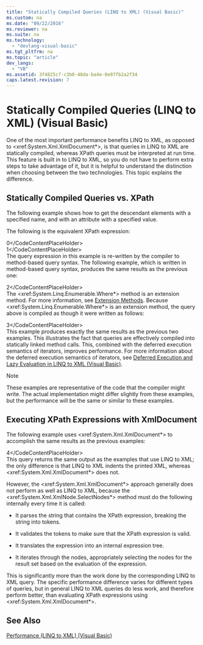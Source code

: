 ```yaml
---
title: "Statically Compiled Queries (LINQ to XML) (Visual Basic)"
ms.custom: na
ms.date: "09/22/2016"
ms.reviewer: na
ms.suite: na
ms.technology: 
  - "devlang-visual-basic"
ms.tgt_pltfrm: na
ms.topic: "article"
dev_langs: 
  - "VB"
ms.assetid: 3f4825c7-c3b0-48da-ba4e-8e97fb2a2f34
caps.latest.revision: 7
---
```

# Statically Compiled Queries (LINQ to XML) (Visual Basic)
One of the most important performance benefits LINQ to XML, as opposed to \<xref:System.Xml.XmlDocument*>, is that queries in LINQ to XML are statically compiled, whereas XPath queries must be interpreted at run time. This feature is built in to LINQ to XML, so you do not have to perform extra steps to take advantage of it, but it is helpful to understand the distinction when choosing between the two technologies. This topic explains the difference.  
  
## Statically Compiled Queries vs. XPath  
 The following example shows how to get the descendant elements with a specified name, and with an attribute with a specified value.  
  
 The following is the equivalent XPath expression:  
  
<CodeContentPlaceHolder>0\</CodeContentPlaceHolder>  
<CodeContentPlaceHolder>1\</CodeContentPlaceHolder>  
 The query expression in this example is re-written by the compiler to method-based query syntax. The following example, which is written in method-based query syntax, produces the same results as the previous one:  
  
<CodeContentPlaceHolder>2\</CodeContentPlaceHolder>  
 The \<xref:System.Linq.Enumerable.Where*> method is an extension method. For more information, see [Extension Methods](../vs140/extension-methods--csharp-programming-guide-.md). Because \<xref:System.Linq.Enumerable.Where*> is an extension method, the query above is compiled as though it were written as follows:  
  
<CodeContentPlaceHolder>3\</CodeContentPlaceHolder>  
 This example produces exactly the same results as the previous two examples. This illustrates the fact that queries are effectively compiled into statically linked method calls. This, combined with the deferred execution semantics of iterators, improves performance. For more information about the deferred execution semantics of iterators, see [Deferred Execution and Lazy Evaluation in LINQ to XML (Visual Basic)](../vs140/deferred-execution-and-lazy-evaluation-in-linq-to-xml--visual-basic-.md).  
  
> [!NOTE]
>  These examples are representative of the code that the compiler might write. The actual implementation might differ slightly from these examples, but the performance will be the same or similar to these examples.  
  
## Executing XPath Expressions with XmlDocument  
 The following example uses \<xref:System.Xml.XmlDocument*> to accomplish the same results as the previous examples:  
  
<CodeContentPlaceHolder>4\</CodeContentPlaceHolder>  
 This query returns the same output as the examples that use LINQ to XML; the only difference is that LINQ to XML indents the printed XML, whereas \<xref:System.Xml.XmlDocument*> does not.  
  
 However, the \<xref:System.Xml.XmlDocument*> approach generally does not perform as well as LINQ to XML, because the \<xref:System.Xml.XmlNode.SelectNodes*> method must do the following internally every time it is called:  
  
-   It parses the string that contains the XPath expression, breaking the string into tokens.  
  
-   It validates the tokens to make sure that the XPath expression is valid.  
  
-   It translates the expression into an internal expression tree.  
  
-   It iterates through the nodes, appropriately selecting the nodes for the result set based on the evaluation of the expression.  
  
 This is significantly more than the work done by the corresponding LINQ to XML query. The specific performance difference varies for different types of queries, but in general LINQ to XML queries do less work, and therefore perform better, than evaluating XPath expressions using \<xref:System.Xml.XmlDocument*>.  
  
## See Also  
 [Performance (LINQ to XML) (Visual Basic)](../vs140/performance--linq-to-xml---visual-basic-.md)